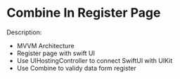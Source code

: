 # Combine In Register Page
Description:
- MVVM Architecture
- Register page with swift UI
- Use UIHostingController to connect SwiftUI with UIKit
- Use Combine to validy data form register
